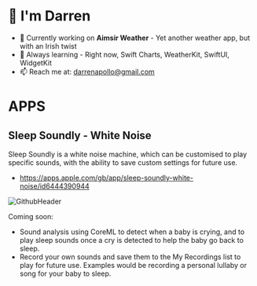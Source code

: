 # 👋 I'm Darren

- 🔭 Currently working on **Aimsir Weather** - Yet another weather app, but with an Irish twist
- 🌱 Always learning - Right now, Swift Charts, WeatherKit, SwiftUI, WidgetKit
- 📫 Reach me at: darrenapollo@gmail.com

# APPS

## Sleep Soundly - White Noise
Sleep Soundly is a white noise machine, which can be customised to play specific sounds, with the ability to save custom settings for future use.
- https://apps.apple.com/gb/app/sleep-soundly-white-noise/id6444390944

![GithubHeader](https://user-images.githubusercontent.com/51858653/211393330-84ee868f-1110-4dd0-8505-97cb781ab8cd.png)

Coming soon: 
- Sound analysis using CoreML to detect when a baby is crying, and to play sleep sounds once a cry is detected to help the baby go back to sleep.
- Record your own sounds and save them to the My Recordings list to play for future use. Examples would be recording a personal lullaby or song for your baby to sleep.
